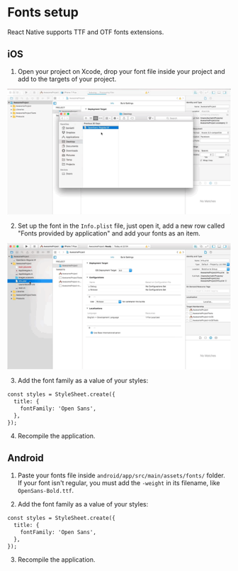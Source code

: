 # Fonts setup

React Native supports TTF and OTF fonts extensions.

## iOS

1. Open your project on Xcode, drop your font file inside your project and add to the targets of your project.

![](assets/images/illustrations/add-font-on-the-xcode.gif)

2. Set up the font in the `Info.plist` file, just open it, add a new row called "Fonts provided by application" and add your fonts as an item.

![](assets/images/illustrations/setup-font-in-infoplist.gif)

3. Add the font family as a value of your styles:

```
const styles = StyleSheet.create({
  title: {
    fontFamily: 'Open Sans',
  },
});
```

4. Recompile the application.

## Android

1. Paste your fonts file inside `android/app/src/main/assets/fonts/` folder. If your font isn't regular, you must add the `-weight` in its filename, like `OpenSans-Bold.ttf`.

2. Add the font family as a value of your styles:
```
const styles = StyleSheet.create({
  title: {
    fontFamily: 'Open Sans',
  },
});
```

3. Recompile the application.